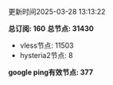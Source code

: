 更新时间2025-03-28 13:13:22

**总订阅: 160**
**总节点: 31430**
- vless节点: 11503
- hysteria2节点: 8

**google ping有效节点: 377**
